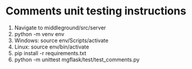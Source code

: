 # Comments unit testing instructions
1. Navigate to middleground/src/server
2. python -m venv env
3. Windows: source env/Scripts/activate
3. Linux: source env/bin/activate
4. pip install -r requirements.txt
5. python -m unittest mgflask/test/test_comments.py